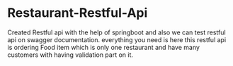 # Restaurant-Restful-Api
Created Restful api with the help of springboot and also we can test restful api on swagger documentation.
everything you need is here 
this restful api is  ordering Food item which is only one restaurant and have many customers with having validation part on it.
